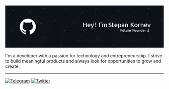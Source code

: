 ![Header](./header.png)

I'm a developer with a passion for technology and entrepreneurship. I strive to build meaningful products and always look for opportunities to grow and create.

---

[![Telegram](https://badgen.net/badge/icon/telegram?icon=telegram&label)](https://t.me/stepkacorporation)
[![Twitter](https://badgen.net/badge/icon/twitter?icon=twitter&label)](https://x.com/stepkacorp)
